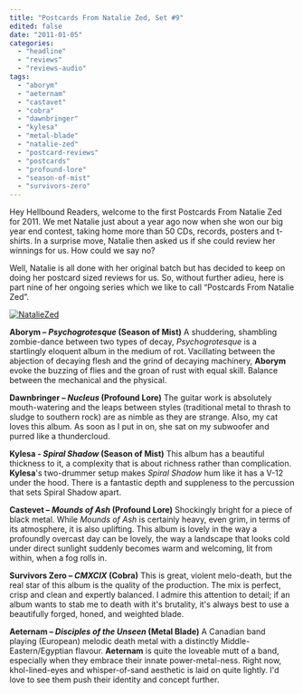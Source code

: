 ```yaml
---
title: "Postcards From Natalie Zed, Set #9"
edited: false
date: "2011-01-05"
categories:
  - "headline"
  - "reviews"
  - "reviews-audio"
tags:
  - "aborym"
  - "aeternam"
  - "castavet"
  - "cobra"
  - "dawnbringer"
  - "kylesa"
  - "metal-blade"
  - "natalie-zed"
  - "postcard-reviews"
  - "postcards"
  - "profound-lore"
  - "season-of-mist"
  - "survivors-zero"
---
```


Hey Hellbound Readers, welcome to the first Postcards From Natalie Zed for 2011. We met Natalie just about a year ago now when she won our big year end contest, taking home more than 50 CDs, records, posters and t-shirts. In a surprise move, Natalie then asked us if she could review her winnings for us. How could we say no?

Well, Natalie is all done with her original batch but has decided to keep on doing her postcard sized reviews for us. So, without further adieu, here is part nine of her ongoing series which we like to call “Postcards From Natalie Zed”.

[![](http://www.hellbound.ca/wp-content/uploads/2010/03/NatalieZed-225x300.jpg "NatalieZed")](http://www.hellbound.ca/wp-content/uploads/2010/03/NatalieZed.jpg)

**Aborym – _Psychogrotesque_ (Season of Mist)** A shuddering, shambling zombie-dance between two types of decay, _Psychogrotesque_ is a startlingly eloquent album in the medium of rot. Vacillating between the abjection of decaying flesh and the grind of decaying machinery, **Aborym** evoke the buzzing of flies and the groan of rust with equal skill. Balance between the mechanical and the physical.

**Dawnbringer – _Nucleus_ (Profound Lore)** The guitar work is absolutely mouth-watering and the leaps between styles (traditional metal to thrash to sludge to southern rock) are as nimble as they are strange. Also, my cat loves this album. As soon as I put in on, she sat on my subwoofer and purred like a thundercloud.

**Kylesa - _Spiral Shadow_ (Season of Mist)** This album has a beautiful thickness to it, a complexity that is about richness rather than complication. **Kylesa**'s two-drummer setup makes _Spiral Shadow_ hum like it has a V-12 under the hood. There is a fantastic depth and suppleness to the percussion that sets Spiral Shadow apart.

**Castevet – _Mounds of Ash_ (Profound Lore)** Shockingly bright for a piece of black metal. While _Mounds of Ash_ is certainly heavy, even grim, in terms of its atmosphere, it is also uplifting. This album is lovely in the way a profoundly overcast day can be lovely, the way a landscape that looks cold under direct sunlight suddenly becomes warm and welcoming, lit from within, when a fog rolls in.

**Survivors Zero – _CMXCIX_ (Cobra)** This is great, violent melo-death, but the real star of this album is the quality of the production. The mix is perfect, crisp and clean and expertly balanced. I admire this attention to detail; if an album wants to stab me to death with it's brutality, it's always best to use a beautifully forged, honed, and weighted blade.

**Aeternam – _Disciples of the Unseen_ (Metal Blade)** A Canadian band playing (European) melodic death metal with a distinctly Middle-Eastern/Egyptian flavour. **Aeternam** is quite the loveable mutt of a band, especially when they embrace their innate power-metal-ness. Right now, khol-lined-eyes and whisper-of-sand aesthetic is laid on quite lightly. I'd love to see them push their identity and concept further.
